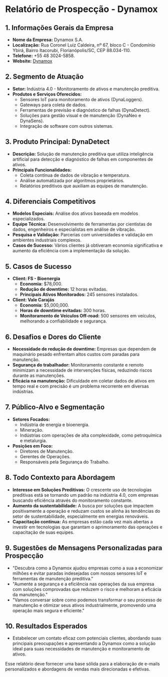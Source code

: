 # Relatório de Prospecção - Dynamox

## 1. **Informações Gerais da Empresa**
   - **Nome da Empresa:** Dynamox S.A.
   - **Localização:** Rua Coronel Luiz Caldeira, nº 67, bloco C - Condomínio Ybirá, Bairro Itacorubi, Florianópolis/SC, CEP 88.034-110.
   - **Telefone:** +55 48 3024-5858.
   - **Website:** [Dynamox](http://www.dynamox.net)

## 2. **Segmento de Atuação**
   - **Setor:** Indústria 4.0 - Monitoramento de ativos e manutenção preditiva.
   - **Produtos e Serviços Oferecidos:**
     - Sensores IoT para monitoramento de ativos (DynaLoggers).
     - Gateways para coleta de dados.
     - Ferramentas de previsão e diagnóstico de falhas (DynaDetect).
     - Soluções para gestão visual e de manutenção (DynaNeo e DynaSens).
     - Integração de software com outros sistemas.

## 3. **Produto Principal: DynaDetect**
   - **Descrição:** Solução de manutenção preditiva que utiliza inteligência artificial para detecção e diagnóstico de falhas em componentes de ativos.
   - **Principais Funcionalidades:**
     - Coleta contínua de dados de vibração e temperatura.
     - Análise automatizada por algoritmos proprietários.
     - Relatórios preditivos que auxiliam as equipes de manutenção.

## 4. **Diferenciais Competitivos**
   - **Modelos Especiais:** Análise dos ativos baseada em modelos especializados.
   - **Equipe Técnica:** Desenvolvimento de ferramentas por cientistas de dados, engenheiros e especialistas em análise de vibração.
   - **Pesquisa e Validação:** Parcerias com universidades e validação em ambientes industriais complexos.
   - **Casos de Sucesso:** Vários clientes já obtiveram economia significativa e aumento da eficiência com a implementação da solução.

## 5. **Casos de Sucesso**
   - **Client: FS - Bioenergia**
     - **Economia:** $78,000.
     - **Redução de downtime:** 12 horas evitadas.
     - **Principais Ativos Monitorados:** 245 sensores instalados.
   - **Client: Vale Carajás**
     - **Economia:** $5,000,000.
     - **Horas de downtime evitadas:** 300 horas.
     - **Monitoramento de Veículos Off-road:** 500 sensores em veículos, melhorando a confiabilidade e segurança.

## 6. **Desafios e Dores do Cliente**
   - **Necessidade de redução de downtime:** Empresas que dependem de maquinário pesado enfrentam altos custos com paradas para manutenção.
   - **Segurança do trabalhador:** Monitoramento constante e remoto minimizam a necessidade de intervenções físicas, reduzindo riscos durante as manutenções.
   - **Eficácia na manutenção:** Dificuldade em coletar dados de ativos em tempo real e com precisão é um problema recorrente em diversas indústrias.

## 7. **Público-Alvo e Segmentação**
   - **Setores Focados:**
     - Indústria de energia e bioenergia.
     - Mineração.
     - Indústrias com operações de alta complexidade, como petroquímica e metalurgia.
   - **Posições em Foco:**
     - Diretores de Manutenção.
     - Gerentes de Operações.
     - Responsáveis pela Segurança do Trabalho.

## 8. **Todo Contexto para Abordagem**
   - **Interesse em Soluções Preditivas:** O crescente uso de tecnologias preditivas está se tornando um padrão na indústria 4.0, com empresas buscando eficiência através do monitoramento constante.
   - **Aumento da sustentabilidade:** A busca por soluções que impactem positivamente a operação e reduzam custos se alinha às tendências do setor de sustentabilidade, especialmente em energias renováveis.
   - **Capacitação contínua:** As empresas estão cada vez mais abertas a investir em tecnologias que garantam o aprimoramento das operações e capacitação de suas equipes.

## 9. **Sugestões de Mensagens Personalizadas para Prospecção**
   - "Descubra como a Dynamox ajudou empresas como a sua a economizar milhões e evitar paradas indesejadas com nossos sensores IoT e ferramentas de manutenção preditiva."
   - "Aumente a segurança e a eficiência nas operações da sua empresa com soluções comprovadas que reduzem o risco e melhoram a eficácia da manutenção."
   - "Vamos conversar sobre como podemos transformar o seu processo de manutenção e otimizar seus ativos industrialmente, promovendo uma operação mais segura e eficiente."

## 10. **Resultados Esperados**
   - Estabelecer um contato eficaz com potenciais clientes, abordando suas principais preocupações e apresentando a Dynamox como a solução ideal para suas necessidades de manutenção e monitoramento de ativos.

Esse relatório deve fornecer uma base sólida para a elaboração de e-mails personalizados e abordagens de vendas mais direcionadas e efetivas.
